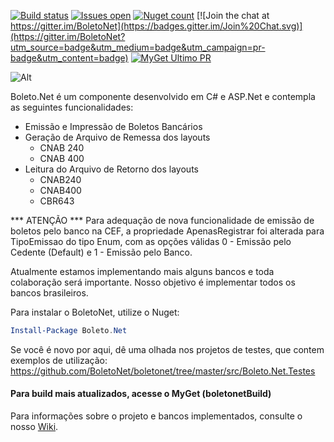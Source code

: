 [![Build status](https://ci.appveyor.com/api/projects/status/tu0uy49drensdlxe?svg=true)](https://ci.appveyor.com/project/carloscds/boletonet)
[![Issues open](http://img.shields.io/github/issues/boletonet/boletonet.svg)](https://huboard.com/boletonet/boletonet)
[![Nuget count](http://img.shields.io/nuget/v/Boleto.Net.svg)](http://www.nuget.org/packages/Boleto.Net/)
[![Join the chat at https://gitter.im/BoletoNet](https://badges.gitter.im/Join%20Chat.svg)](https://gitter.im/BoletoNet?utm_source=badge&utm_medium=badge&utm_campaign=pr-badge&utm_content=badge)
[![MyGet Ultimo PR](https://img.shields.io/myget/boletonetbuild/v/boleto.net.svg)](https://www.myget.org/gallery/boletonetbuild)

![Alt](https://repobeats.axiom.co/api/embed/739032b0b4224eb3643af4e9e96f19a6b39b14f7.svg "Repobeats analytics image")

Boleto.Net é um componente desenvolvido em C# e ASP.Net e contempla as seguintes funcionalidades:

* Emissão e Impressão de Boletos Bancários
* Geração de Arquivo de Remessa dos layouts
  * CNAB 240
  * CNAB 400
* Leitura do Arquivo de Retorno dos layouts
  * CNAB240
  * CNAB400
  * CBR643

*** ATENÇÃO ***
Para adequação de nova funcionalidade de emissão de boletos pelo banco na CEF, a propriedade ApenasRegistrar foi alterada para TipoEmissao do tipo Enum, com as opções válidas 0 - Emissão pelo Cedente (Default) e 1 - Emissão pelo Banco.

Atualmente estamos implementando mais alguns bancos e toda colaboração será importante. Nosso objetivo é implementar todos os bancos brasileiros.

Para instalar o BoletoNet, utilize o Nuget:

```powershell
Install-Package Boleto.Net
```
Se você é novo por aqui, dê uma olhada nos projetos de testes, que contem exemplos de utilização:
https://github.com/BoletoNet/boletonet/tree/master/src/Boleto.Net.Testes

#### Para build mais atualizados, acesse o MyGet (boletonetBuild)

Para informações sobre o projeto e bancos implementados, consulte o nosso [Wiki](https://github.com/BoletoNet/boletonet/wiki).



